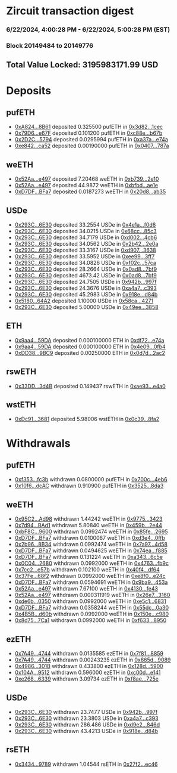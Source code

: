 # Zircuit transaction digest
### 6/22/2024, 4:00:28 PM - 6/22/2024, 5:00:28 PM (EST)
### Block 20149484 to 20149776

## Total Value Locked: 3195983171.99 USD

# Deposits
## pufETH
- [0xA824...8B61](https://etherscan.io/address/0xA8245441b7939733994Ae70b1c11779aA36F8B61) deposited 0.325500 pufETH in [0x3d82...1cec](https://etherscan.io/tx/0xA8245441b7939733994Ae70b1c11779aA36F8B61)
- [0x79D6...e67F](https://etherscan.io/address/0x79D6b65b48651D4D03cbe42Ca0B55C567593e67F) deposited 0.101200 pufETH in [0xc88e...b67b](https://etherscan.io/tx/0x79D6b65b48651D4D03cbe42Ca0B55C567593e67F)
- [0x2D2C...5794](https://etherscan.io/address/0x2D2Cb52836BCC42920396C462c2f1EbEC45A5794) deposited 0.0295994 pufETH in [0xa37a...e74a](https://etherscan.io/tx/0x2D2Cb52836BCC42920396C462c2f1EbEC45A5794)
- [0xe842...ca52](https://etherscan.io/address/0xe842B79c8aDe537305E010742e45d903CDF2ca52) deposited 0.00190000 pufETH in [0x0407...787a](https://etherscan.io/tx/0xe842B79c8aDe537305E010742e45d903CDF2ca52)
## weETH
- [0x52Aa...e497](https://etherscan.io/address/0x52Aa899454998Be5b000Ad077a46Bbe360F4e497) deposited 7.20468 weETH in [0xb739...2e10](https://etherscan.io/tx/0x52Aa899454998Be5b000Ad077a46Bbe360F4e497)
- [0x52Aa...e497](https://etherscan.io/address/0x52Aa899454998Be5b000Ad077a46Bbe360F4e497) deposited 44.9872 weETH in [0xbfbd...ae1e](https://etherscan.io/tx/0x52Aa899454998Be5b000Ad077a46Bbe360F4e497)
- [0xD7DF...BFa7](https://etherscan.io/address/0xD7DF7E085214743530afF339aFC420c7c720BFa7) deposited 0.0187273 weETH in [0x20d8...ab35](https://etherscan.io/tx/0xD7DF7E085214743530afF339aFC420c7c720BFa7)
## USDe
- [0x293C...6E30](https://etherscan.io/address/0x293C6937D8D82e05B01335F7B33FBA0c8e256E30) deposited 33.2554 USDe in [0x4e1a...f0d6](https://etherscan.io/tx/0x293C6937D8D82e05B01335F7B33FBA0c8e256E30)
- [0x293C...6E30](https://etherscan.io/address/0x293C6937D8D82e05B01335F7B33FBA0c8e256E30) deposited 34.0215 USDe in [0x68cc...85c3](https://etherscan.io/tx/0x293C6937D8D82e05B01335F7B33FBA0c8e256E30)
- [0x293C...6E30](https://etherscan.io/address/0x293C6937D8D82e05B01335F7B33FBA0c8e256E30) deposited 34.7179 USDe in [0xd002...4cb6](https://etherscan.io/tx/0x293C6937D8D82e05B01335F7B33FBA0c8e256E30)
- [0x293C...6E30](https://etherscan.io/address/0x293C6937D8D82e05B01335F7B33FBA0c8e256E30) deposited 34.0562 USDe in [0x2b42...2e0a](https://etherscan.io/tx/0x293C6937D8D82e05B01335F7B33FBA0c8e256E30)
- [0x293C...6E30](https://etherscan.io/address/0x293C6937D8D82e05B01335F7B33FBA0c8e256E30) deposited 33.3167 USDe in [0xd907...3638](https://etherscan.io/tx/0x293C6937D8D82e05B01335F7B33FBA0c8e256E30)
- [0x293C...6E30](https://etherscan.io/address/0x293C6937D8D82e05B01335F7B33FBA0c8e256E30) deposited 33.5952 USDe in [0xee99...3ff7](https://etherscan.io/tx/0x293C6937D8D82e05B01335F7B33FBA0c8e256E30)
- [0x293C...6E30](https://etherscan.io/address/0x293C6937D8D82e05B01335F7B33FBA0c8e256E30) deposited 34.0826 USDe in [0xf02c...57ca](https://etherscan.io/tx/0x293C6937D8D82e05B01335F7B33FBA0c8e256E30)
- [0x293C...6E30](https://etherscan.io/address/0x293C6937D8D82e05B01335F7B33FBA0c8e256E30) deposited 28.2664 USDe in [0x0ad8...7bf9](https://etherscan.io/tx/0x293C6937D8D82e05B01335F7B33FBA0c8e256E30)
- [0x293C...6E30](https://etherscan.io/address/0x293C6937D8D82e05B01335F7B33FBA0c8e256E30) deposited 4673.42 USDe in [0x0ad8...7bf9](https://etherscan.io/tx/0x293C6937D8D82e05B01335F7B33FBA0c8e256E30)
- [0x293C...6E30](https://etherscan.io/address/0x293C6937D8D82e05B01335F7B33FBA0c8e256E30) deposited 24.7505 USDe in [0x942b...997f](https://etherscan.io/tx/0x293C6937D8D82e05B01335F7B33FBA0c8e256E30)
- [0x293C...6E30](https://etherscan.io/address/0x293C6937D8D82e05B01335F7B33FBA0c8e256E30) deposited 24.3676 USDe in [0xa4a7...c393](https://etherscan.io/tx/0x293C6937D8D82e05B01335F7B33FBA0c8e256E30)
- [0x293C...6E30](https://etherscan.io/address/0x293C6937D8D82e05B01335F7B33FBA0c8e256E30) deposited 45.2983 USDe in [0x918e...d84b](https://etherscan.io/tx/0x293C6937D8D82e05B01335F7B33FBA0c8e256E30)
- [0x5180...64A2](https://etherscan.io/address/0x5180aB6177763919A0c8d72347Bff39AED7664A2) deposited 1.10000 USDe in [0x58ca...4271](https://etherscan.io/tx/0x5180aB6177763919A0c8d72347Bff39AED7664A2)
- [0x293C...6E30](https://etherscan.io/address/0x293C6937D8D82e05B01335F7B33FBA0c8e256E30) deposited 5.00000 USDe in [0x49ee...3858](https://etherscan.io/tx/0x293C6937D8D82e05B01335F7B33FBA0c8e256E30)
## ETH
- [0x9aa4...59DA](https://etherscan.io/address/0x9aa4B6936Ce0804DB3eB31E8406ab5628B3459DA) deposited 0.000100000 ETH in [0xdf72...e74a](https://etherscan.io/tx/0x9aa4B6936Ce0804DB3eB31E8406ab5628B3459DA)
- [0x9aa4...59DA](https://etherscan.io/address/0x9aa4B6936Ce0804DB3eB31E8406ab5628B3459DA) deposited 0.000100000 ETH in [0x4e09...0fb4](https://etherscan.io/tx/0x9aa4B6936Ce0804DB3eB31E8406ab5628B3459DA)
- [0xDD38...9BC9](https://etherscan.io/address/0xDD38510b76B5f76d009eAED7E1f503f8E43e9BC9) deposited 0.00250000 ETH in [0x0d7d...2ac2](https://etherscan.io/tx/0xDD38510b76B5f76d009eAED7E1f503f8E43e9BC9)
## rswETH
- [0x33DD...3d4B](https://etherscan.io/address/0x33DD04d6dEc0314B4f9C4f857707d8A6C94d3d4B) deposited 0.149437 rswETH in [0xae93...e4a0](https://etherscan.io/tx/0x33DD04d6dEc0314B4f9C4f857707d8A6C94d3d4B)
## wstETH
- [0xDc91...3681](https://etherscan.io/address/0xDc91d29f14309dae8928DcD211cA58BdF0903681) deposited 5.98006 wstETH in [0x0c39...8fa2](https://etherscan.io/tx/0xDc91d29f14309dae8928DcD211cA58BdF0903681)
# Withdrawals
## pufETH
- [0xf353...fc3b](https://etherscan.io/address/0xf353024c41f31c173c664D44e45D6c5A7F0ffc3b) withdrawn 0.0800000 pufETH in [0x700c...4eb6](https://etherscan.io/tx/0xf353024c41f31c173c664D44e45D6c5A7F0ffc3b)
- [0x10f6...dcAC](https://etherscan.io/address/0x10f6E4f49c8A0968E2180cCa06C6e0C92b29dcAC) withdrawn 0.910900 pufETH in [0x3525...8da3](https://etherscan.io/tx/0x10f6E4f49c8A0968E2180cCa06C6e0C92b29dcAC)
## weETH
- [0x95C2...Ad98](https://etherscan.io/address/0x95C2ec97903c993EFBe4630F1535282A12fEAd98) withdrawn 1.44242 weETH in [0x9775...3423](https://etherscan.io/tx/0x95C2ec97903c993EFBe4630F1535282A12fEAd98)
- [0x7d94...BAd1](https://etherscan.io/address/0x7d9417341325d3a9C458189889e7E007D4DABAd1) withdrawn 5.80840 weETH in [0x459b...2e44](https://etherscan.io/tx/0x7d9417341325d3a9C458189889e7E007D4DABAd1)
- [0xbF8C...9600](https://etherscan.io/address/0xbF8CD391CcC71073a1781A4F74847BC5f97a9600) withdrawn 0.0992474 weETH in [0x85fe...2695](https://etherscan.io/tx/0xbF8CD391CcC71073a1781A4F74847BC5f97a9600)
- [0xD7DF...BFa7](https://etherscan.io/address/0xD7DF7E085214743530afF339aFC420c7c720BFa7) withdrawn 0.0100067 weETH in [0xd3e4...0ffb](https://etherscan.io/tx/0xD7DF7E085214743530afF339aFC420c7c720BFa7)
- [0x2b96...8B34](https://etherscan.io/address/0x2b96D4113ff5889a8962E18c517f109a1c1c8B34) withdrawn 0.0992474 weETH in [0x7a97...4d58](https://etherscan.io/tx/0x2b96D4113ff5889a8962E18c517f109a1c1c8B34)
- [0xD7DF...BFa7](https://etherscan.io/address/0xD7DF7E085214743530afF339aFC420c7c720BFa7) withdrawn 0.0494625 weETH in [0x74ea...f885](https://etherscan.io/tx/0xD7DF7E085214743530afF339aFC420c7c720BFa7)
- [0xD7DF...BFa7](https://etherscan.io/address/0xD7DF7E085214743530afF339aFC420c7c720BFa7) withdrawn 0.131224 weETH in [0xa343...6c5e](https://etherscan.io/tx/0xD7DF7E085214743530afF339aFC420c7c720BFa7)
- [0x0C04...2680](https://etherscan.io/address/0x0C04FCFd4a57D7e16FE39965FCae0e5996ad2680) withdrawn 0.0992000 weETH in [0x4763...fb9c](https://etherscan.io/tx/0x0C04FCFd4a57D7e16FE39965FCae0e5996ad2680)
- [0x7cc2...e57b](https://etherscan.io/address/0x7cc2AD1A4e9c9A1A2509730854CCD214aC28e57b) withdrawn 0.102100 weETH in [0x40f4...df64](https://etherscan.io/tx/0x7cc2AD1A4e9c9A1A2509730854CCD214aC28e57b)
- [0x37Fe...68f2](https://etherscan.io/address/0x37FeA84A9780bebE3dEdeA3F0361e6803Cbc68f2) withdrawn 0.0992000 weETH in [0xe8f0...e24c](https://etherscan.io/tx/0x37FeA84A9780bebE3dEdeA3F0361e6803Cbc68f2)
- [0xD7DF...BFa7](https://etherscan.io/address/0xD7DF7E085214743530afF339aFC420c7c720BFa7) withdrawn 0.0594691 weETH in [0x9ba9...453a](https://etherscan.io/tx/0xD7DF7E085214743530afF339aFC420c7c720BFa7)
- [0x52Aa...e497](https://etherscan.io/address/0x52Aa899454998Be5b000Ad077a46Bbe360F4e497) withdrawn 7.67100 weETH in [0x4130...fe43](https://etherscan.io/tx/0x52Aa899454998Be5b000Ad077a46Bbe360F4e497)
- [0x52Aa...e497](https://etherscan.io/address/0x52Aa899454998Be5b000Ad077a46Bbe360F4e497) withdrawn 0.000311919 weETH in [0x26e7...3160](https://etherscan.io/tx/0x52Aa899454998Be5b000Ad077a46Bbe360F4e497)
- [0xde6b...0350](https://etherscan.io/address/0xde6b5d7E6f85fb98c99558c506dD43F13cDB0350) withdrawn 0.0992000 weETH in [0xe5c1...6831](https://etherscan.io/tx/0xde6b5d7E6f85fb98c99558c506dD43F13cDB0350)
- [0xD7DF...BFa7](https://etherscan.io/address/0xD7DF7E085214743530afF339aFC420c7c720BFa7) withdrawn 0.0358244 weETH in [0x55dc...0a30](https://etherscan.io/tx/0xD7DF7E085214743530afF339aFC420c7c720BFa7)
- [0x4B5B...d60b](https://etherscan.io/address/0x4B5Bc29Fff9B14903F291543e7afd693426dd60b) withdrawn 0.0992000 weETH in [0x150e...c980](https://etherscan.io/tx/0x4B5Bc29Fff9B14903F291543e7afd693426dd60b)
- [0x8d75...7Ca1](https://etherscan.io/address/0x8d753926910da148cA582d4BAe9176bd7A527Ca1) withdrawn 0.0992000 weETH in [0xf633...8950](https://etherscan.io/tx/0x8d753926910da148cA582d4BAe9176bd7A527Ca1)
## ezETH
- [0x7A49...4744](https://etherscan.io/address/0x7A493Be5c2ce014cD049Bf178a1ac0Db1B434744) withdrawn 0.0135585 ezETH in [0x7f81...8859](https://etherscan.io/tx/0x7A493Be5c2ce014cD049Bf178a1ac0Db1B434744)
- [0x7A49...4744](https://etherscan.io/address/0x7A493Be5c2ce014cD049Bf178a1ac0Db1B434744) withdrawn 0.00243235 ezETH in [0x865d...9089](https://etherscan.io/tx/0x7A493Be5c2ce014cD049Bf178a1ac0Db1B434744)
- [0x4986...301B](https://etherscan.io/address/0x4986ac8522E8831e71439C529E514022596c301B) withdrawn 0.433800 ezETH in [0x128d...5900](https://etherscan.io/tx/0x4986ac8522E8831e71439C529E514022596c301B)
- [0x104A...9512](https://etherscan.io/address/0x104AAa7D5483e02050A78272e75A09e0BABa9512) withdrawn 0.596000 ezETH in [0xc00d...e141](https://etherscan.io/tx/0x104AAa7D5483e02050A78272e75A09e0BABa9512)
- [0xe268...6339](https://etherscan.io/address/0xe2686351DaC5A38d9C413126dBAe9D3092b26339) withdrawn 3.09734 ezETH in [0xf8ae...725e](https://etherscan.io/tx/0xe2686351DaC5A38d9C413126dBAe9D3092b26339)
## USDe
- [0x293C...6E30](https://etherscan.io/address/0x293C6937D8D82e05B01335F7B33FBA0c8e256E30) withdrawn 23.7477 USDe in [0x942b...997f](https://etherscan.io/tx/0x293C6937D8D82e05B01335F7B33FBA0c8e256E30)
- [0x293C...6E30](https://etherscan.io/address/0x293C6937D8D82e05B01335F7B33FBA0c8e256E30) withdrawn 23.3803 USDe in [0xa4a7...c393](https://etherscan.io/tx/0x293C6937D8D82e05B01335F7B33FBA0c8e256E30)
- [0x293C...6E30](https://etherscan.io/address/0x293C6937D8D82e05B01335F7B33FBA0c8e256E30) withdrawn 286.486 USDe in [0xd9e2...846d](https://etherscan.io/tx/0x293C6937D8D82e05B01335F7B33FBA0c8e256E30)
- [0x293C...6E30](https://etherscan.io/address/0x293C6937D8D82e05B01335F7B33FBA0c8e256E30) withdrawn 43.4213 USDe in [0x918e...d84b](https://etherscan.io/tx/0x293C6937D8D82e05B01335F7B33FBA0c8e256E30)
## rsETH
- [0x3434...9789](https://etherscan.io/address/0x34349c5569e7B846c3558961552D2202760A9789) withdrawn 1.04544 rsETH in [0x27f2...ec46](https://etherscan.io/tx/0x34349c5569e7B846c3558961552D2202760A9789)
